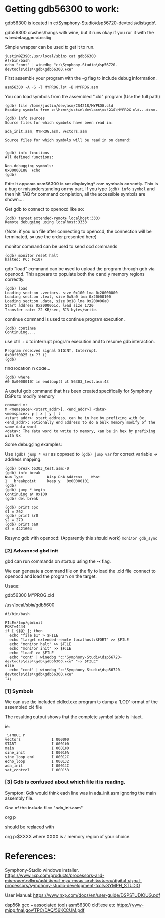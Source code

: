 # Getting gdb56300 to work:


gdb56300 is located in c:\Symphony-Studio\dsp56720-devtools\dist\gdb\

gdb56300 crashes/hangs with wine, but it runs okay if you run it with the winedebugger ```winedbg```

Simple wrapper can be used to get it to run.

```
justin@Z390:/usr/local/sbin$ cat gdb56300
#!/bin/bash
echo "cont" | winedbg "c:\Symphony-Studio\dsp56720-devtools\dist\gdb\gdb56300.exe"
```

First assemble your program with the -g flag to include debug information.

```
asm56300 -A -G -l MYPROG.lst -B MYPROG.asm
```

You can load symbols from the assembled ".cld" program
(Use the full path)
```
(gdb) file /home/justin/dev/asm/CS4218/MYPROG.cld
Reading symbols from z:\home\justin\dev\asm\cs4218\MYPROG.cld...done.
```

```
(gdb) info sources
Source files for which symbols have been read in:

ada_init.asm, MYPROG.asm, vectors.asm

Source files for which symbols will be read in on demand:


(gdb) info functions
All defined functions:

Non-debugging symbols:
0x00000188  echo
(gdb)
````
Edit: It appears asm56300 is not displaying* asm symbols correctly. This is a bug or misunderstanding on my part. If you type ```(gdb) info symbol``` and then hit TAB for command completion, all the accessible symbols are shown....

Get gdb to connect to openocd like so:

```
(gdb) target extended-remote localhost:3333
Remote debugging using localhost:3333
```
(Note: if you run file after connecting to openocd, the connection will be terminated, so use the order presented here)

monitor command can be used to send ocd commands

```
(gdb) monitor reset halt
halted: PC: 0x107
```

gdb "load" command can be used to upload the program through gdb via openocd. This appears to populate both the x and y memory regions correctly.

```
(gdb) load
Loading section .vectors, size 0x100 lma 0x20000000
Loading section .text, size 0x5a0 lma 0x20000100
Loading section .data, size 0x18 lma 0x200006a0
Start address 0x2000061c, load size 1720
Transfer rate: 22 KB/sec, 573 bytes/write.
```

continue command is used to continue program execution.
```
(gdb) continue
Continuing....
```

use ctrl + c to interrupt program execution and to resume gdb interaction.

```
Program received signal SIGINT, Interrupt.
0x00ff0025 in ?? ()
(gdb)
```

find location in code...
```
(gdb) where
#0 0x00000107 in endloop() at 56303_test.asm:43
```

A useful gdb command that has been created specifically for Symphony DSPs to modify memory
```
command M:
M <memspace>:<start_addr>[..<end_addr>] <data>
<memspace>: p | x | y | l
<start_addr>: start address, can be in hex by prefixing with 0x
<end_addr>: optionally end address to do a bulk memory modify of the same data word
<data>: The data word to write to memory, can be in hex by prefixing with 0x
```

Some debugging examples:

Use 
```(gdb) jump * var```
as opposed to 
```(gdb) jump var``` 
for correct variable -> address mapping.

```
(gdb) break 56303_test.asm:40
(gdb) info break
Num Type           Disp Enb Address    What
1   breakpoint     keep y   0x00000101
(gdb)
(gdb) jump * begin
Continuing at 0x100
(gdb) del break

(gdb) print $pc
$1 = 262
(gdb) print $r0
$2 = 279
(gdb) print $a0
$3 = 4421604
```

Resync gdb with openocd:
(Apparently this should work)
```monitor gdb_sync```

### [2] Advanced gbd init

gbd can run commands on startup using the -x flag.

We can generate a command file on the fly to load the .cld file, connect to openocd and load the program on the target.

Usage:

gdb56300 MYPROG.cld


/usr/local/sbin/gdb5600
```
#!/bin/bash

FILE=/tmp/gbdinit
PORT=4444
if [ ${@} ]; then
  echo "file $1" > $FILE
  echo "target extended-remote localhost:$PORT" >> $FILE
  echo "monitor halt" >> $FILE
  echo "monitor init" >> $FILE
  echo "load" >> $FILE
  echo "cont" | winedbg "c:\Symphony-Studio\dsp56720-devtools\dist\gdb\gdb56300.exe" "-x $FILE"
else
  echo "cont" | winedbg "c:\Symphony-Studio\dsp56720-devtools\dist\gdb\gdb56300.exe"
fi;
```


### [1] Symbols

We can use the included cldlod.exe program to dump a 'LOD' format of the assembled cld file

The resulting output shows that the complete symbol table is intact.

ie: 
```
_SYMBOL P
vectors              I 000000
START                I 000100
main                 I 000100
sine_init            I 00010A
sine_loop_end        I 00012C
echo_loop            I 000132
ada_init             I 00013C
set_control          I 000153
```

### [3] Gdb is confused about which file it is reading.

Sympton: Gdb would think each line was in ada_init.asm ignoring the main assembly file.

One of the include files "ada_init.asm" 

org p

should be replaced with

org p:$XXXX where XXXX is a memory region of your choice.


# References:

Symphony-Studio windows installer.
https://www.nxp.com/products/processors-and-microcontrollers/additional-mpu-mcus-architectures/digital-signal-processors/symphony-studio-development-tools:SYMPH_STUDIO

User Manual:
https://www.nxp.com/docs/en/user-guide/DSPSTUDIOUG.pdf

dsp56k gcc + associated tools asm56300 cld*.exe etc
https://www-mipp.fnal.gov/TPC/DAQ/56KCCUM.pdf
